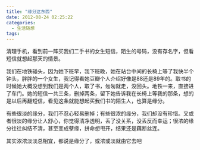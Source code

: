 ```yaml
---
title: "缘分这东西"
date: 2012-08-24 02:25:22
categories:
  - 生活随想
tags:
---
```


清理手机，看到前一阵买我们二手书的女生短信，陌生的号码，没有存名字，但看短信就想起那天的情景。 

我们在地铁碰头，因为她下班早，我下班晚，她在站台中间的长椅上等了我快半个钟头，胖胖的一个女生，我记得看她豆瓣个人介绍好像是88还是89年的。取书的时候她大概没想到我们是两个人，取了书，匆匆就走，没回头。地铁一来，直接进了车门。她的短信一共三条，删掉两条，留下她告诉我在长椅上等我的那条，想的是以后再翻短信，看见这条就能想起买我们书的陌生人，也算是缘分。 

有些很淡的缘分，我们不忍心轻易删掉；有些很浓的缘分，我们却没有珍惜。又或者很淡的缘分让人舒心，你觉得清净透明，丢了没关系，没丢反而幸运；很浓的缘分往往纠结不清，甚至变成孽缘，拼命想甩开，结果还是藕断丝连。 

其实浓浓淡淡总相宜，都说是缘分了，或浓或淡就由它去吧